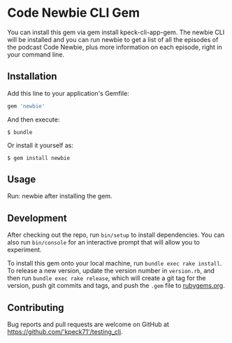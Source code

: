 # Code Newbie CLI Gem

You can install this gem via gem install kpeck-cli-app-gem. The newbie CLI will be installed and you can run newbie to get a list of all the episodes of the podcast Code Newbie, plus more information on each episode, right in your command line.

## Installation

Add this line to your application's Gemfile:

```ruby
gem 'newbie'
```

And then execute:

    $ bundle

Or install it yourself as:

    $ gem install newbie

## Usage

Run: newbie after installing the gem.

## Development

After checking out the repo, run `bin/setup` to install dependencies. You can also run `bin/console` for an interactive prompt that will allow you to experiment.

To install this gem onto your local machine, run `bundle exec rake install`. To release a new version, update the version number in `version.rb`, and then run `bundle exec rake release`, which will create a git tag for the version, push git commits and tags, and push the `.gem` file to [rubygems.org](https://rubygems.org).

## Contributing

Bug reports and pull requests are welcome on GitHub at https://github.com/'kpeck71'/testing_cli.
